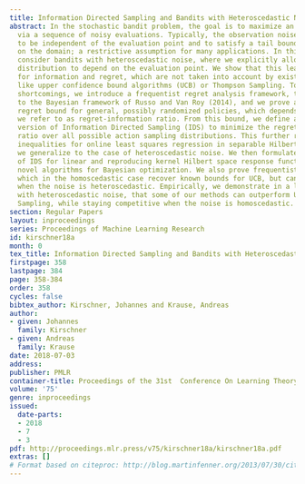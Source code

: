 ```yaml
---
title: Information Directed Sampling and Bandits with Heteroscedastic Noise
abstract: In the stochastic bandit problem, the goal is to maximize an unknown function
  via a sequence of noisy evaluations. Typically, the observation noise is assumed
  to be independent of the evaluation point and to satisfy a tail bound uniformly
  on the domain; a restrictive assumption for many applications. In this work, we
  consider bandits with heteroscedastic noise, where we explicitly allow the noise
  distribution to depend on the evaluation point. We show that this leads to new trade-offs
  for information and regret, which are not taken into account by existing approaches
  like upper confidence bound algorithms (UCB) or Thompson Sampling. To address these
  shortcomings, we introduce a frequentist regret analysis framework, that is similar
  to the Bayesian framework of Russo and Van Roy (2014), and we prove a new high-probability
  regret bound for general, possibly randomized policies, which depends on a quantity
  we refer to as regret-information ratio. From this bound, we define a frequentist
  version of Information Directed Sampling (IDS) to minimize the regret-information
  ratio over all possible action sampling distributions. This further relies on concentration
  inequalities for online least squares regression in separable Hilbert spaces, which
  we generalize to the case of heteroscedastic noise. We then formulate several variants
  of IDS for linear and reproducing kernel Hilbert space response functions, yielding
  novel algorithms for Bayesian optimization. We also prove frequentist regret bounds,
  which in the homoscedastic case recover known bounds for UCB, but can be much better
  when the noise is heteroscedastic. Empirically, we demonstrate in a linear setting
  with heteroscedastic noise, that some of our methods can outperform UCB and Thompson
  Sampling, while staying competitive when the noise is homoscedastic.
section: Regular Papers
layout: inproceedings
series: Proceedings of Machine Learning Research
id: kirschner18a
month: 0
tex_title: Information Directed Sampling and Bandits with Heteroscedastic Noise
firstpage: 358
lastpage: 384
page: 358-384
order: 358
cycles: false
bibtex_author: Kirschner, Johannes and Krause, Andreas
author:
- given: Johannes
  family: Kirschner
- given: Andreas
  family: Krause
date: 2018-07-03
address: 
publisher: PMLR
container-title: Proceedings of the 31st  Conference On Learning Theory
volume: '75'
genre: inproceedings
issued:
  date-parts:
  - 2018
  - 7
  - 3
pdf: http://proceedings.mlr.press/v75/kirschner18a/kirschner18a.pdf
extras: []
# Format based on citeproc: http://blog.martinfenner.org/2013/07/30/citeproc-yaml-for-bibliographies/
---
```

